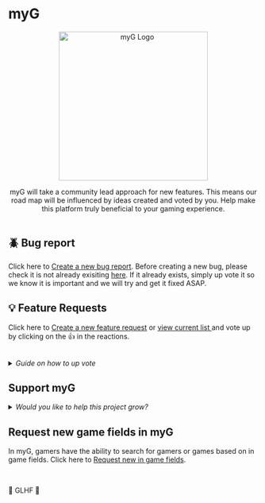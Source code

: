 # myG

<p align="center">
  <a title="myG Logo" target="_blank" rel="noopener noreferrer" href="https://myG.gg"> 
  <img alt="myG Logo" width="300px" src="https://mygame-media.s3.amazonaws.com/platform_images/Login+Screen/Card_Logo.svg" /> </a>
</p>

<p align="center">
  myG will take a community lead approach for new features. This means our road map will be influenced by ideas created and voted by you. Help make this platform truly beneficial to your gaming experience. <br><br></p>

## :beetle: Bug report

<p>Click here to <a title="Create a new bug report" href="https://github.com/mraaz/myG.gg/issues/new?assignees=&labels=bug&template=bug_report.md&title="> Create a new bug report</a>. Before creating a new bug, please check it is not already exisiting <a title="view current list" href="https://github.com/mraaz/myG.gg/issues">here</a>. If it already exists, simply up vote it so we know it is important and we will try and get it fixed ASAP.
</p> 
  
## 💡 Feature Requests

<p>Click here to <a title="Create a new feature request" href="https://github.com/mraaz/myG.gg/issues/new?assignees=&labels=enhancement&template=feature_request.md&title="> Create a new feature request</a> or <a title="view current list" href="https://github.com/mraaz/myG.gg/issues">view current list </a>and vote up by clicking on the 👍 in the reactions.
</p>  
<br>
<details>
  <summary><em>Guide on how to up vote</em></summary>
  <br>
  Issues with the most votes will get higher priority and more likely to get implemented into myG.
  <br><br>
  Find the issue you want to up vote, click into it and click the Thumbs up 👍 in the reactions menu (next to the three dots).
  <img alt="myG Upvote" src="https://mygame-media.s3.amazonaws.com/stock_images/upVote.PNG" />  
</details>

## Support myG
<details>
  <summary><em>Would you like to help this project grow?</em></summary>
  <br>
  
## Kickstarter 
Back our campaign with a one time donation

## 🖖 Gamer 🖖 [![Gamer on Open Collective](https://opencollective.com/myg/tiers/gamer/badge.svg?label=Gamer&color=brightgreen)](https://opencollective.com/myG)
Support myG with a monthly donation and help us continue our activities. [[Become a Gamer](https://opencollective.com/myG)]
<br>
<br>
## 💪 Pro Gamer 💪 [![Pro Gamer on Open Collective](https://opencollective.com/myg/tiers/pro-gamer/badge.svg?label=Pro%20Gamer&color=brightgreen)](https://opencollective.com/myG)
Pro Gamers will get priority on their feature/bug requests. And more... [[Become a Pro Gamer](https://opencollective.com/myG)]
<br>
<br>
## :godmode: Ultimate Gamer :godmode: [![www,gmail.com](https://opencollective.com/myg/tiers/ultimate-gamer/badge.svg?label=Ultimate%20Gamer&color=brightgreen)](https://opencollective.com/myG)
Ultimate Gamer's will get 1-1's with the founders of myG and you will have a direct impact on myG's roadmap. And more... [[Become a Ultimate Gamer](https://opencollective.com/myG)]
<br>
<br>  
</details>

## Request new game fields in myG
<p>In myG, gamers have the ability to search for gamers or games based on in game fields. Click here to <a title="Request new in game fields in myG" href="https://github.com/mraaz/myG.gg/issues/new?assignees=&labels=request_game_fields&template=request_game_fields.md&title="> Request new in game fields</a>.
</p>  
<br>


:yellow_heart: GLHF :black_heart:



 


